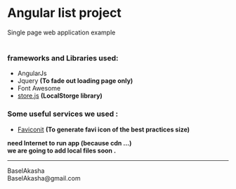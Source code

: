 # Angular list project 
Single page web application example
<br />
<br />
###  frameworks and Libraries used: 
* AngularJs
* Jquery **(To fade out loading page only)** 
* Font Awesome 
* [store.js](https://github.com/marcuswestin/store.js) **(LocalStorge library)**
### Some useful services we used : 
* [Faviconit](http://faviconit.com) **(To generate favi icon of the best practices size)**

**need Internet to run app (because cdn ...) <br />
we are going to add local files soon .**
<hr >
BaselAkasha <br />
BaselAkasha@gmail.com

